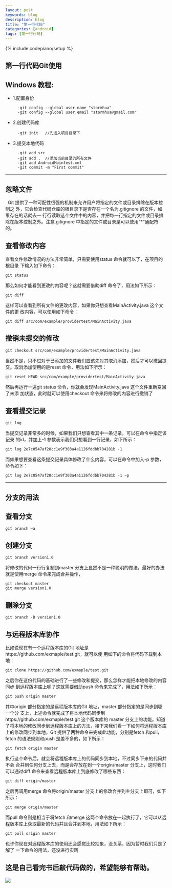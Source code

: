 ```yaml
---
layout: post
keywords: blog
description: blog
title: "第一行代码"
categories: [android]
tags: [第一行代码]
---
```

{% include codepiano/setup %}

## 第一行代码Git使用 

##  Windows 教程: 

* 1.配置身份

		-git config --global user.name "stormhua"
		-git config --global user.email "stormhua@gmail.com"


* 2.创建代码库

		-git init	//先进入项目目录下

* 3.提交本地代码
		
		-git add src
		-git add .	//添加当前目录的所有文件
		-git add AndroidMainfest.xml
		-git commit -m "First commit"

----------

## 忽略文件

&nbsp;&nbsp;Git 提供了一种可配性很强的机制来允许用户将指定的文件或目录排除在版本控制之
外，它会检查代码仓库的根目录下是否存在一个名为.gitignore 的文件，如果存在的话就去一
行行读取这个文件中的内容，并把每一行指定的文件或目录排除在版本控制之外。注意.gitignore 中指定的文件或目录是可以使用“*”通配符的。

## 查看修改内容 

查看文件修改情况的方法非常简单，只需要使用status 命令就可以了，在项目的根目录
下输入如下命令：

	git status

那么如何才能看到更改的内容呢？这就需要借助diff 命令了，用法如下所示：

	git diff

这样可以查看到所有文件的更改内容，如果你只想查看MainActivity.java 这个文件的更
改内容，可以使用如下命令：

	git diff src/com/example/providertest/MainActivity.java

## 撤销未提交的修改 

	git checkout src/com/example/providertest/MainActivity.java

当然不是，只不过对于已添加的文件我们应该先对其取消添加，然后才可以撤回提交。取消添加使用的是reset 命令，用法如下所示：

	git reset HEAD src/com/example/providertest/MainActivity.java

然后再运行一遍git status 命令，你就会发现MainActivity.java 这个文件重新变回了未添
加状态，此时就可以使用checkout 命令来将修改的内容进行撤销了

## 查看提交记录 

	git log

当提交记录非常多的时候，如果我们只想查看其中一条记录，可以在命令中指定该记录
的id，并加上-1 参数表示我们只想看到一行记录，如下所示：

	git log 2e7c0547af28cc1e9f303a4a1126fddbb704281b -1

而如果想要查看这条提交记录具体修改了什么内容，可以在命令中加入-p 参数，命令如下：

	git log 2e7c0547af28cc1e9f303a4a1126fddbb704281b -1 –p

----------

## 分支的用法 

## 查看分支 

	git branch –a

## 创建分支 

	git branch version1.0

将修改的代码一行行复制到master 分支上显然不是一种聪明的做法，最好的办法就是使用merge
命令来完成合并操作，

	git checkout master
	git merge version1.0

## 删除分支 

	git branch -D version1.0

## 与远程版本库协作

比如说现在有一个远程版本库的Git 地址是https://github.com/exmaple/test.git，就可以使
用如下的命令将代码下载到本地：

	
	git clone https://github.com/exmaple/test.git

之后你在这份代码的基础进行了一些修改和提交，那么怎样才能把本地修改的内容同步
到远程版本库上呢？这就需要借助push 命令来完成了，用法如下所示：

	git push origin master

其中origin 部分指定的是远程版本库的Git 地址，master 部分指定的是同步到哪一个分
支上，上述命令就完成了将本地代码同步到https://github.com/exmaple/test.git 这个版本库的
master 分支上的功能。知道了将本地的修改同步到远程版本库上的方法，接下来我们看一下如何将远程版本库上的修改同步到本地。Git 提供了两种命令来完成此功能，分别是fetch 和pull，fetch 的语法规则和push 是差不多的，如下所示：

	git fetch origin master

执行这个命令后，就会将远程版本库上的代码同步到本地，不过同步下来的代码并不会
合并到任何分支上去，而是会存放在到一个origin/master 分支上，这时我们可以通过diff 命令来查看远程版本库上到底修改了哪些东西：

	git diff origin/master

之后再调用merge 命令将origin/master 分支上的修改合并到主分支上即可，如下所示：

	git merge origin/master

而pull 命令则是相当于将fetch 和merge 这两个命令放在一起执行了，它可以从远程版本库上获取最新的代码并且合并到本地，用法如下所示：

	git pull origin master

也许你现在对远程版本库的使用还会感觉比较抽象，没关系，因为暂时我们只是了解了
一下命令的用法，还没进行实践

## 这是自己看完书后敲代码做的，希望能够有帮助。

<img src="/image/diyih.gif" />